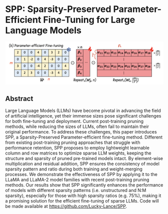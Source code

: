 # SPP: Sparsity-Preserved Parameter-Efficient Fine-Tuning for Large Language Models

![](spp.png)

## Abstract

Large Language Models (LLMs) have become pivotal in advancing the field of
artificial intelligence, yet their immense sizes pose significant challenges
for both fine-tuning and deployment. Current post-training pruning methods,
while reducing the sizes of LLMs, often fail to maintain their original
performance. To address these challenges, this paper introduces SPP, a
Sparsity-Preserved Parameter-efficient fine-tuning method. Different from
existing post-training pruning approaches that struggle with performance
retention, SPP proposes to employ lightweight learnable column and row matrices
to optimize sparse LLM weights, keeping the structure and sparsity of pruned
pre-trained models intact. By element-wise multiplication and residual
addition, SPP ensures the consistency of model sparsity pattern and ratio
during both training and weight-merging processes. We demonstrate the
effectiveness of SPP by applying it to the LLaMA and LLaMA-2 model families
with recent post-training pruning methods. Our results show that SPP
significantly enhances the performance of models with different sparsity
patterns (i.e. unstructured and N:M sparsity), especially for those with high
sparsity ratios (e.g. 75%), making it a promising solution for the efficient
fine-tuning of sparse LLMs. Code will be made available at
https://github.com/Lucky-Lance/SPP.
